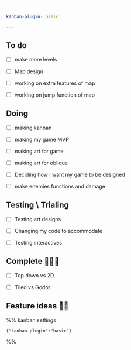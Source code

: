 ```yaml
---

kanban-plugin: basic

---
```


## To do

- [ ] make more levels
- [ ] Map design
- [ ] working on extra features of map
- [ ] working on jump function of map


## Doing

- [ ] making kanban
- [ ] making my game MVP
- [ ] making art for game
- [ ] making art for oblique
- [ ] Deciding how I want my game to be designed
- [ ] make enemies functions and damage


## Testing \ Trialing

- [ ] Testing art designs
- [ ] Changing my code to accommodate
- [ ] Testing interactives


## Complete 🎈🎉✨

- [ ] Top down vs 2D
- [ ] Tiled vs Godot


## 



## Feature ideas 🧐🧐





%% kanban:settings
```
{"kanban-plugin":"basic"}
```
%%